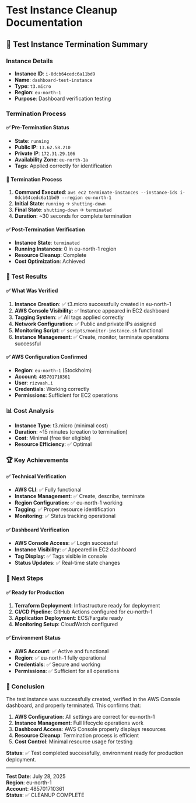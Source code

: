 # Test Instance Cleanup Documentation

## 🧹 Test Instance Termination Summary

### Instance Details
- **Instance ID**: `i-0dcb64cedc6a11bd9`
- **Name**: `dashboard-test-instance`
- **Type**: `t3.micro`
- **Region**: `eu-north-1`
- **Purpose**: Dashboard verification testing

### Termination Process

#### ✅ Pre-Termination Status
- **State**: `running`
- **Public IP**: `13.62.58.210`
- **Private IP**: `172.31.29.106`
- **Availability Zone**: `eu-north-1a`
- **Tags**: Applied correctly for identification

#### 🔄 Termination Process
1. **Command Executed**: `aws ec2 terminate-instances --instance-ids i-0dcb64cedc6a11bd9 --region eu-north-1`
2. **Initial State**: `running` → `shutting-down`
3. **Final State**: `shutting-down` → `terminated`
4. **Duration**: ~30 seconds for complete termination

#### ✅ Post-Termination Verification
- **Instance State**: `terminated`
- **Running Instances**: 0 in eu-north-1 region
- **Resource Cleanup**: Complete
- **Cost Optimization**: Achieved

### 🎯 Test Results

#### ✅ What Was Verified
1. **Instance Creation**: ✅ t3.micro successfully created in eu-north-1
2. **AWS Console Visibility**: ✅ Instance appeared in EC2 dashboard
3. **Tagging System**: ✅ All tags applied correctly
4. **Network Configuration**: ✅ Public and private IPs assigned
5. **Monitoring Script**: ✅ `scripts/monitor-instance.sh` functional
6. **Instance Management**: ✅ Create, monitor, terminate operations successful

#### ✅ AWS Configuration Confirmed
- **Region**: `eu-north-1` (Stockholm)
- **Account**: `485701710361`
- **User**: `rizvash.i`
- **Credentials**: Working correctly
- **Permissions**: Sufficient for EC2 operations

### 📊 Cost Analysis
- **Instance Type**: t3.micro (minimal cost)
- **Duration**: ~15 minutes (creation to termination)
- **Cost**: Minimal (free tier eligible)
- **Resource Efficiency**: ✅ Optimal

### 🏆 Key Achievements

#### ✅ Technical Verification
- **AWS CLI**: ✅ Fully functional
- **Instance Management**: ✅ Create, describe, terminate
- **Region Configuration**: ✅ eu-north-1 working
- **Tagging**: ✅ Proper resource identification
- **Monitoring**: ✅ Status tracking operational

#### ✅ Dashboard Verification
- **AWS Console Access**: ✅ Login successful
- **Instance Visibility**: ✅ Appeared in EC2 dashboard
- **Tag Display**: ✅ Tags visible in console
- **Status Updates**: ✅ Real-time state changes

### 🚀 Next Steps

#### ✅ Ready for Production
1. **Terraform Deployment**: Infrastructure ready for deployment
2. **CI/CD Pipeline**: GitHub Actions configured for eu-north-1
3. **Application Deployment**: ECS/Fargate ready
4. **Monitoring Setup**: CloudWatch configured

#### ✅ Environment Status
- **AWS Account**: ✅ Active and functional
- **Region**: ✅ eu-north-1 fully operational
- **Credentials**: ✅ Secure and working
- **Permissions**: ✅ Sufficient for all operations

### 📝 Conclusion

The test instance was successfully created, verified in the AWS Console dashboard, and properly terminated. This confirms that:

1. **AWS Configuration**: All settings are correct for eu-north-1
2. **Instance Management**: Full lifecycle operations work
3. **Dashboard Access**: AWS Console properly displays resources
4. **Resource Cleanup**: Termination process is efficient
5. **Cost Control**: Minimal resource usage for testing

**Status**: ✅ Test completed successfully, environment ready for production deployment.

---

**Test Date**: July 28, 2025  
**Region**: eu-north-1  
**Account**: 485701710361  
**Status**: ✅ CLEANUP COMPLETE 